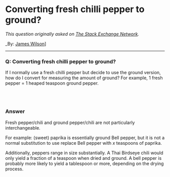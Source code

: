 ﻿# Converting fresh chilli pepper to ground?

_This question originally asked on [The Stack Exchange Network](https://cooking.stackexchange.com/q/103509)._

_By: [James Wilson](https://cooking.stackexchange.com/u/7945)]
<br><hr>
### Q: Converting fresh chilli pepper to ground?
<p>If I normally use a fresh chilli pepper but decide to use the ground version, how do I convert for measuring the amount of ground? For example, 1 fresh pepper = 1 heaped teaspoon ground pepper.</p>

<br><br>
### Answer 
<p>Fresh pepper/chili and ground pepper/chili are not particularly interchangeable. </p>

<p>For example: (sweet) paprika is essentially ground Bell pepper, but it is not a normal substitution to use replace Bell pepper with <em>x</em> teaspoons of paprika. </p>

<p>Additionally, peppers range in size substantially. A Thai Birdseye chili would only yield a fraction of a teaspoon when dried and ground. A bell pepper is probably more likely to yield a tablespoon or more, depending on the drying process. </p>

